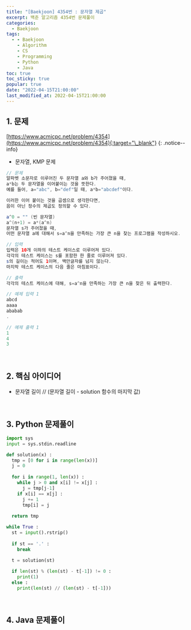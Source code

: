 ```yaml
---
title: "[Baekjoon] 4354번 : 문자열 제곱"
excerpt: 백준 알고리즘 4354번 문제풀이
categories:
  - Baekjoon
tags:
  - - Baekjoon
    - Algorithm
    - CS
    - Programming
    - Python
    - Java
toc: true
toc_sticky: true
popular: true
date: "2022-04-15T21:00:00"
last_modified_at: 2022-04-15T21:00:00
---
```


## 1. 문제

[https://www.acmicpc.net/problem/4354](https://www.acmicpc.net/problem/4354){:target="\_blank"}
{: .notice--info}

- 문자열, KMP 문제

```java
// 문제
알파벳 소문자로 이루어진 두 문자열 a와 b가 주어졌을 때, 
a*b는 두 문자열을 이어붙이는 것을 뜻한다. 
예를 들어, a="abc", b="def"일 때, a*b="abcdef"이다.

이러한 이어 붙이는 것을 곱셈으로 생각한다면, 
음이 아닌 정수의 제곱도 정의할 수 있다.

a^0 = "" (빈 문자열)
a^(n+1) = a*(a^n)
문자열 s가 주어졌을 때, 
어떤 문자열 a에 대해서 s=a^n을 만족하는 가장 큰 n을 찾는 프로그램을 작성하시오.

// 입력
입력은 10개 이하의 테스트 케이스로 이루어져 있다. 
각각의 테스트 케이스는 s를 포함한 한 줄로 이루어져 있다. 
s의 길이는 적어도 1이며, 백만글자를 넘지 않는다. 
마지막 테스트 케이스의 다음 줄은 마침표이다.

// 출력
각각의 테스트 케이스에 대해, s=a^n을 만족하는 가장 큰 n을 찾은 뒤 출력한다.

// 예제 입력 1 
abcd
aaaa
ababab
.

// 예제 출력 1 
1
4
3
```

<br>

## 2. 핵심 아이디어

- 문자열 길이 // (문자열 길이 - solution 함수의 마지막 값)

<br>

## 3. Python 문제풀이

```python
import sys
input = sys.stdin.readline

def solution(x) :
  tmp = [0 for i in range(len(x))]
  j = 0
  
  for i in range(1, len(x)) :
    while j > 0 and x[i] != x[j] :
      j = tmp[j-1]
    if x[i] == x[j] :
      j += 1
      tmp[i] = j
      
  return tmp

while True :
  st = input().rstrip()
  
  if st == '.' :
    break
    
  t = solution(st)

  if len(st) % (len(st) - t[-1]) != 0 :
    print(1)
  else :
    print(len(st) // (len(st) - t[-1]))
```

<br>

## 4. Java 문제풀이

```java

```
